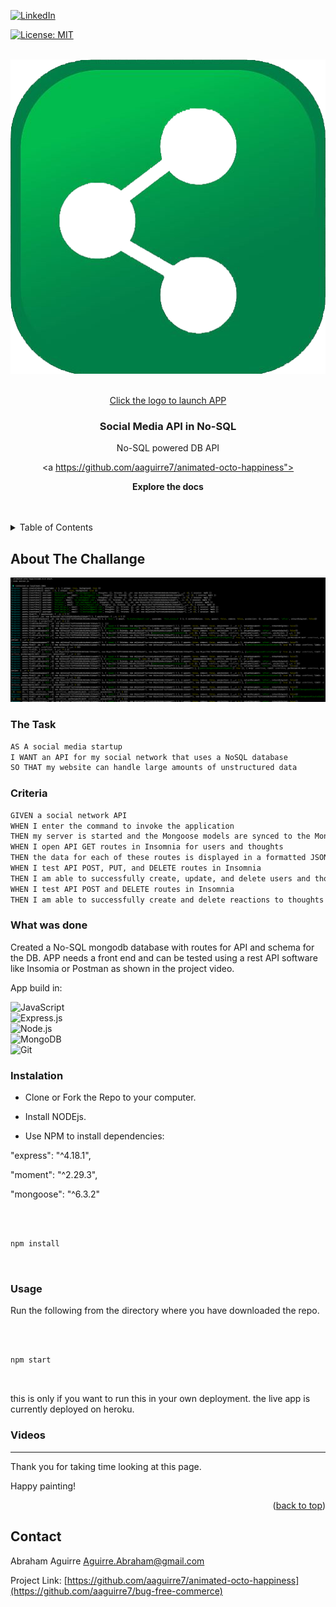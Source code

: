 
<div  id="top"><div>

<!--

*** This is the Readme for Social Media siter API Backend

-->

  

<!-- Project Shields -->

  

[![LinkedIn][linkedin-shield]][linkedin-url]

  

[![License: MIT](https://img.shields.io/badge/License-MIT-yellow.svg)](https://opensource.org/licenses/MIT)

  

<!-- Project Logo -->

<br  />

<div  align="center">

<a  href="https://young-dawn-24619.herokuapp.com/api/categories">

<img  src="./assets/img/logo.png"  alt="logo">

<br>Click the logo to launch APP<br>

<a/>

<h3  align="center">

Social Media API in No-SQL

</h3>

<p  align="center">

No-SQL powered DB API
<br  />

<a  https://github.com/aaguirre7/animated-octo-happiness">

<strong>Explore the docs</strong>

</a>

<br  />

<br  />

</div>

  

<!-- TABLE OF CONTENTS -->

<details>

<summary>Table of Contents</summary>

<ol>

<li>

<a  href="#about-the-project">About The Project</a>

</li>

<li>

<a  href="#what-was-done"> What was done</a>

</li>

<li>

<a  href="#instalation"> instalation</a>

</li>

<li>

<a  href="#usage"> usage</a>

</li>

<li>

<a  href="#contact">Contact</a>

</li>

  

</ol>

</details>

  

<!-- ABOUT THE PROJECT -->

## About The Challange

  

[![Product Name Screen Shot][product-screenshot1]](./public/assets/images/11-express-homework-demo-01.png)

  

### The Task

  


```md
AS A social media startup
I WANT an API for my social network that uses a NoSQL database
SO THAT my website can handle large amounts of unstructured data
```

  

### Criteria

  


```md
GIVEN a social network API
WHEN I enter the command to invoke the application
THEN my server is started and the Mongoose models are synced to the MongoDB database
WHEN I open API GET routes in Insomnia for users and thoughts
THEN the data for each of these routes is displayed in a formatted JSON
WHEN I test API POST, PUT, and DELETE routes in Insomnia
THEN I am able to successfully create, update, and delete users and thoughts in my database
WHEN I test API POST and DELETE routes in Insomnia
THEN I am able to successfully create and delete reactions to thoughts and add and remove friends to a user’s friend list
```
  

### What was done

  

Created a No-SQL mongodb database with routes for API and schema for the DB. APP needs a front end and can be tested using a rest API software like Insomia or Postman as shown in the project video.

  

App build in:
 

![JavaScript](https://img.shields.io/badge/javascript-%23323330.svg?logo=javascript&logoColor=%23F7DF1E&style=for-the-badge)  
![Express.js](https://img.shields.io/badge/express.js-%23404d59.svg?logo=express&logoColor=%2361DAFB&style=for-the-badge)  
![Node.js  ](https://img.shields.io/badge/node.js-6DA55F?logo=node.js&logoColor=white&style=for-the-badge)  
![MongoDB](https://img.shields.io/badge/MongoDB-%234ea94b.svg?logo=mongodb&logoColor=white&style=for-the-badge)  
![Git](https://img.shields.io/badge/git-%23F05033.svg?logo=git&logoColor=white&style=for-the-badge)

  

### Instalation

  

- Clone or Fork the Repo to your computer.

- Install NODEjs.

- Use NPM to install dependencies:

"express": "^4.18.1",

"moment": "^2.29.3",

"mongoose": "^6.3.2"

  

```

  

npm install

  

```

  

### Usage

  

Run the following from the directory where you have downloaded the repo.

  

```

  

npm start

  

```

  

this is only if you want to run this in your own deployment. the live app is currently deployed on heroku.

  

### Videos

  



  

-------------------------

Thank you for taking time looking at this page.

  

Happy painting!

  

<p  align="right">(<a  href="#top">back to top</a>)</p>

  

<!-- CONTACT -->

## Contact

  

Abraham Aguirre Aguirre.Abraham@gmail.com

  

Project Link: [https://github.com/aaguirre7/animated-octo-happiness](https://github.com/aaguirre7/bug-free-commerce)

  

<!-- MARKDOWN LINKS & IMAGES -->

[linkedin-shield]: https://img.shields.io/badge/-LinkedIn-black.svg?style=for-the-badge&logo=linkedin&colorB=555

[linkedin-url]: https://www.linkedin.com/in/abraham-aguirre-1b237293/

[product-screenshot1]: ./assets/img/screenshot_1.png

